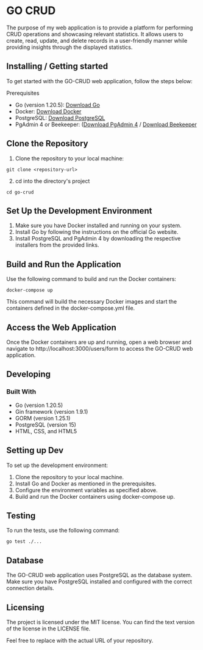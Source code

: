 

# GO CRUD
The purpose of my web application is to provide a platform for performing CRUD operations and showcasing relevant statistics.
It allows users to create, read, update, and delete records in a user-friendly manner while providing insights through the displayed statistics.

## Installing / Getting started
To get started with the GO-CRUD web application, follow the steps below:

Prerequisites
- Go (version 1.20.5): [Download Go](https://golang.org/dl/)
- Docker: [Download Docker](https://www.docker.com/)
- PostgreSQL: [Download PostgreSQL](https://www.postgresql.org/download/)
- PgAdmin 4 or Beekeeper:
([Download PgAdmin 4](https://www.pgadmin.org/download/) /
[Download Beekeeper]([https://www.pgadmin.org/download/](https://www.beekeeperstudio.io/get)) 


                                       
## Clone the Repository
1. Clone the repository to your local machine:
```shell
git clone <repository-url>
```
2. cd into the directory's project
```shell
cd go-crud
```

## Set Up the Development Environment
1. Make sure you have Docker installed and running on your system.
2. Install Go by following the instructions on the official Go website.
3. Install PostgreSQL and PgAdmin 4 by downloading the respective installers from the provided links.

   
## Build and Run the Application
Use the following command to build and run the Docker containers:
```shell
docker-compose up
```
This command will build the necessary Docker images and start the containers defined in the docker-compose.yml file.

## Access the Web Application
Once the Docker containers are up and running,
open a web browser and navigate to http://localhost:3000/users/form to access the GO-CRUD web application.

## Developing

### Built With
- Go (version 1.20.5)
- Gin framework (version 1.9.1)
- GORM (version 1.25.1)
- PostgreSQL (version 15)
- HTML, CSS, and HTML5


## Setting up Dev
To set up the development environment:

1. Clone the repository to your local machine.
2. Install Go and Docker as mentioned in the prerequisites.
3. Configure the environment variables as specified above.
4. Build and run the Docker containers using docker-compose up.

## Testing
To run the tests, use the following command:
```shell
go test ./...
```
## Database
The GO-CRUD web application uses PostgreSQL as the database system.
Make sure you have PostgreSQL installed and configured with the correct connection details.

## Licensing
The project is licensed under the MIT license. You can find the text version of the license in the LICENSE file.

Feel free to replace <repository-url> with the actual URL of your repository.

